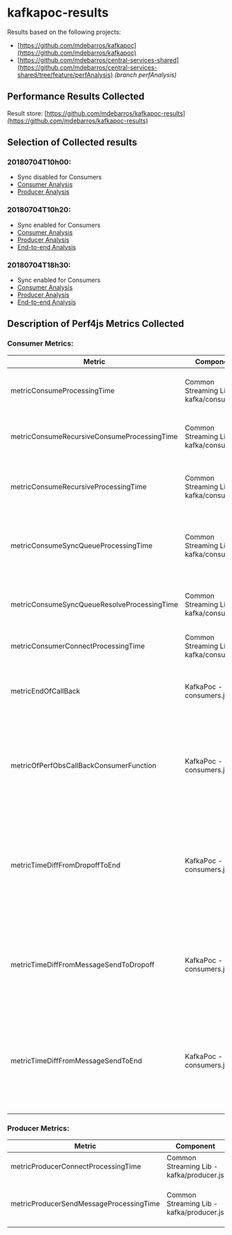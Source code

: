 # kafkapoc-results

Results based on the following projects: 
- [https://github.com/mdebarros/kafkapoc](https://github.com/mdebarros/kafkapoc)
- [https://github.com/mdebarros/central-services-shared](https://github.com/mdebarros/central-services-shared/tree/feature/perfAnalysis) _(branch *perfAnalysis*)_

## Performance Results Collected
Result store: [https://github.com/mdebarros/kafkapoc-results](https://github.com/mdebarros/kafkapoc-results)

## Selection of Collected results

### 20180704T10h00:
- Sync disabled for Consumers
- [Consumer Analysis](./perf0xConsumer-20180704T10h00/README.md)
- [Producer Analysis](./perf0xProducer-20180704T10h00/README.md)

### 20180704T10h20:
- Sync enabled for Consumers
- [Consumer Analysis](./perf0xConsumer-20180704T10h20/README.md)
- [Producer Analysis](./perf0xProducer-20180704T10h20/README.md)
- [End-to-end Analysis](./endtoend-20180704T10h20/README.md)

### 20180704T18h30:
- Sync enabled for Consumers
- [Consumer Analysis](./perf0xConsumer-20180704T18h30/README.md)
- [Producer Analysis](./perf0xProducer-20180704T18h30/README.md)
- [End-to-end Analysis](./endtoend-20180704T118h30/README.md)

## Description of Perf4js Metrics Collected

### Consumer Metrics:

| Metric        | Component           | Description  |
| ------------- | ------------- | ----- |
| metricConsumeProcessingTime | Common Streaming Lib - kafka/consumer.js | Total processing time for the main Consume method |
| metricConsumeRecursiveConsumeProcessingTime | Common Streaming Lib - kafka/consumer.js | Processing time for the sub Recursive Consume call-back method |
| metricConsumeRecursiveProcessingTime | Common Streaming Lib - kafka/consumer.js | Total processing time for the sub Recursive Consume method |
| metricConsumeSyncQueueProcessingTime | Common Streaming Lib - kafka/consumer.js | Processing time for SyncQueue call-back function for sync processing |
| metricConsumeSyncQueueResolveProcessingTime | Common Streaming Lib - kafka/consumer.js | Processing time for SyncQueue call-back function for resume |
| metricConsumerConnectProcessingTime | Common Streaming Lib - kafka/consumer.js | Time for Consumer to connect |
| metricEndOfCallBack | KafkaPoc - consumers.js | Processing time for the main `functional` callback function implementation |
| metricOfPerfObsCallBackConsumerFunction | KafkaPoc - consumers.js | Processing time for the main `functional` callback function implementation monitored using `perf_hooks` lib |
| metricTimeDiffFromDropoffToEnd | KafkaPoc - consumers.js | Processing time from `Dropoff` (timestamp from Kafka message placed on write to topic) to the end of the `functional` callback function implementation |
| metricTimeDiffFromMessageSendToDropoff | KafkaPoc - consumers.js | Time difference from `MessageSend` (timestamp inserted into the payload by the producer) to the `Dropoff` timestamp |
| metricTimeDiffFromMessageSendToEnd | KafkaPoc - consumers.js | Processing time from `MessageSend` (timestamp inserted into the payload by the producer) to the end of the `functional` callback function implementation |

### Producer Metrics:

| Metric | Component | Description |
| --- | --- | --- |
| metricProducerConnectProcessingTime | Common Streaming Lib - kafka/producer.js | Time for Producer to connect |
| metricProducerSendMessageProcessingTime | Common Streaming Lib - kafka/producer.js | Total processing time for sending a message |
